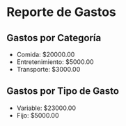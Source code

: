 # Reporte de Gastos

## Gastos por Categoría
- Comida: $20000.00
- Entretenimiento: $5000.00
- Transporte: $3000.00

## Gastos por Tipo de Gasto
- Variable: $23000.00
- Fijo: $5000.00
